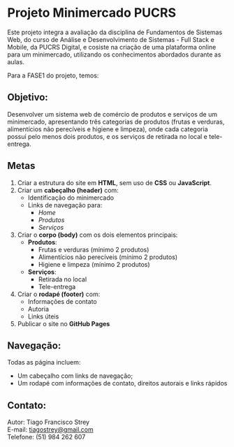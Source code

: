 # Projeto Minimercado PUCRS

Este projeto integra a avaliação da disciplina de Fundamentos de Sistemas Web, do curso de Análise e Desenvolvimento de Sistemas - Full Stack e Mobile, da PUCRS Digital, e cosiste na criação de uma plataforma online para um minimercado, utilizando os conhecimentos abordados durante as aulas.

Para a FASE1 do projeto, temos:

## Objetivo:

  Desenvolver um sistema web de comércio de produtos e serviços de um minimercado, apresentando três categorias de produtos (frutas e verduras, alimentícios não perecíveis e higiene e limpeza), onde cada categoria possui pelo menos dois produtos, e os serviços de retirada no local e tele-entrega.

## Metas

1. Criar a estrutura do site em **HTML**, sem uso de **CSS** ou **JavaScript**.
2. Criar um **cabeçalho (header)** com:
   - Identificação do minimercado
   - Links de navegação para:
     - *Home*
     - *Produtos*
     - *Serviços*
3. Criar o **corpo (body)** com os dois elementos principais:
   - **Produtos**:
     - Frutas e verduras (mínimo 2 produtos)
     - Alimentícios não perecíveis (mínimo 2 produtos)
     - Higiene e limpeza (mínimo 2 produtos)
   - **Serviços**:
     - Retirada no local
     - Tele-entrega
4. Criar o **rodapé (footer)** com:
   - Informações de contato
   - Autoria
   - Links úteis
5. Publicar o site no **GitHub Pages**


## Navegação:

Todas as página incluem:

  - Um cabeçalho com links de navegação;
  - Um rodapé com informações de contato, direitos autorais e links rápidos

## Contato:

Autor: Tiago Francisco Strey  
E-mail: tiagostrey@gmail.com  
Telefone: (51) 984 262 607  
